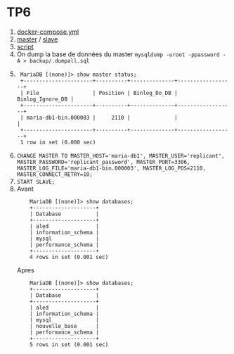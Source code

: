 # TP6

1. [docker-compose.yml](docker-compose.yml)
2. [master](master.cnf) / [slave](slave.cnf)
3. [script](script.sql)
4. On dump la base de données du master `mysqldump -uroot -ppassword -A > backup/.dumpall.sql`
5. ```
    MariaDB [(none)]> show master status;
    +----------------------+----------+--------------+------------------+
    | File                 | Position | Binlog_Do_DB | Binlog_Ignore_DB |
    +----------------------+----------+--------------+------------------+
    | maria-db1-bin.000003 |     2110 |              |                  |
    +----------------------+----------+--------------+------------------+
    1 row in set (0.000 sec)
    ```
6. `CHANGE MASTER TO MASTER_HOST='maria-db1', MASTER_USER='replicant', MASTER_PASSWORD='replicant_password', MASTER_PORT=3306, MASTER_LOG_FILE='maria-db1-bin.000003', MASTER_LOG_POS=2110, MASTER_CONNECT_RETRY=10;` 
7. `START SLAVE;`
8.  Avant
    ```
        MariaDB [(none)]> show databases;
        +--------------------+
        | Database           |
        +--------------------+
        | aled               |
        | information_schema |
        | mysql              |
        | performance_schema |
        +--------------------+
        4 rows in set (0.001 sec)
    ```
    Apres
    ```
        MariaDB [(none)]> show databases;
        +--------------------+
        | Database           |
        +--------------------+
        | aled               |
        | information_schema |
        | mysql              |
        | nouvelle_base      |
        | performance_schema |
        +--------------------+
        5 rows in set (0.001 sec)
    ```